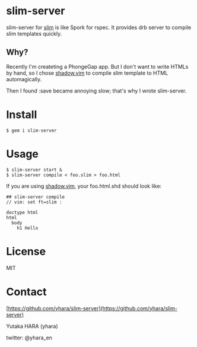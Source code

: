 slim-server
===========

slim-server for [slim](http://slim-lang.com/) is like Spork for rspec.
It provides drb server to compile slim templates quickly.

Why?
----

Recently I'm createting a PhongeGap app. But I don't want to 
write HTMLs by hand, so I chose [shadow.vim](https://github.com/ujihisa/shadow.vim/)
to compile slim template to HTML automagically.

Then I found :save became annoying slow; that's why I wrote
slim-server.

Install
=======

    $ gem i slim-server

Usage
=====

    $ slim-server start &
    $ slim-server compile < foo.slim > foo.html

If you are using [shadow.vim](https://github.com/ujihisa/shadow.vim/), your foo.html.shd should look like:

    ## slim-server compile
    // vim: set ft=slim :
    
    doctype html
    html
      body
        h1 Hello

License
=======

MIT

Contact
=======

[https://github.com/yhara/slim-server](https://github.com/yhara/slim-server)

Yutaka HARA (yhara)

twitter: @yhara_en
